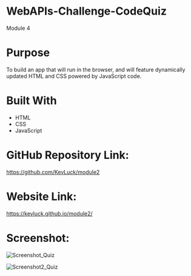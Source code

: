 # WebAPIs-Challenge-CodeQuiz
Module 4

# Purpose
To build an app that will run in the browser, and will feature dynamically updated HTML and CSS powered by JavaScript code.

# Built With
* HTML
* CSS
* JavaScript

# GitHub Repository Link: 
https://github.com/KevLuck/module2
# Website Link:
https://kevluck.github.io/module2/

# Screenshot:
![Screenshot_Quiz](https://user-images.githubusercontent.com/116979866/235765027-7bf974cb-b566-4345-94cb-ecf30a0a15e8.png)

![Screenshot2_Quiz](https://user-images.githubusercontent.com/116979866/235765074-280e26cc-9bdf-4c30-a92a-9d33fed1cc9e.png)

